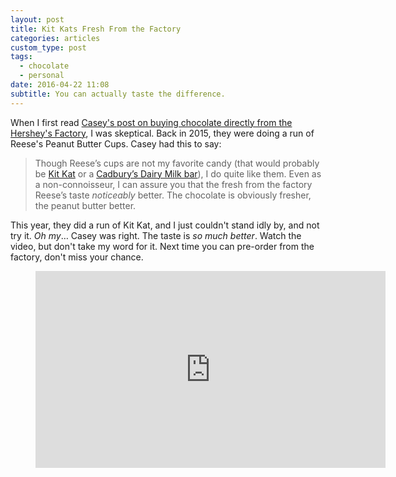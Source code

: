 ```yaml
---
layout: post
title: Kit Kats Fresh From the Factory
categories: articles
custom_type: post
tags:
  - chocolate
  - personal
date: 2016-04-22 11:08
subtitle: You can actually taste the difference.
---
```

When I first read [Casey's post on buying chocolate directly from the Hershey's Factory](https://www.caseyliss.com/2015/9/24/its-reeses-time), I was skeptical. Back in 2015, they were doing a run of Reese's Peanut Butter Cups. Casey had this to say:

> Though Reese’s cups are not my favorite candy (that would probably be [Kit Kat](https://en.wikipedia.org/wiki/Kit_Kat) or a [Cadbury’s Dairy Milk bar](https://en.wikipedia.org/wiki/Cadbury_Dairy_Milk)), I do quite like them. Even as a non-connoisseur, I can assure you that the fresh from the factory Reese’s taste *noticeably* better. The chocolate is obviously fresher, the peanut butter better.

This year, they did a run of Kit Kat, and I just couldn't stand idly by, and not try it. *Oh my*… Casey was right. The taste is *so much better*. Watch the video, but don't take my word for it. Next time you can pre-order from the factory, don't miss your chance.

<figure class="iframe-container"><iframe width="560" height="315" src="https://www.youtube.com/embed/CCsF99zaGyM" frameborder="0" allowfullscreen></iframe></figure>
